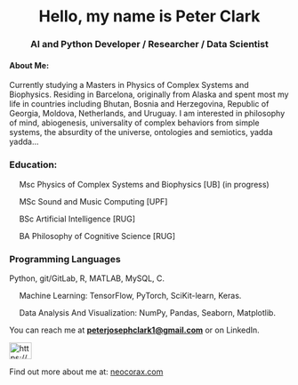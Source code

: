 <h1 align="center">Hello, my name is Peter Clark</h1>
<h3 align="center">AI and Python Developer / Researcher / Data Scientist</h3>

<h4 align="Ccenter">About Me:</h4>
Currently studying a Masters in Physics of Complex Systems and Biophysics. Residing in Barcelona, originally from Alaska and spent most my life in countries including Bhutan, Bosnia and Herzegovina, Republic of Georgia, Moldova, Netherlands, and Uruguay. I am interested in philosophy of mind, abiogenesis, universality of complex behaviors from simple systems, the absurdity of the universe, ontologies and semiotics, yadda yadda...  

<h3 align="left">Education:</h3> 

&emsp; Msc Physics of Complex Systems and Biophysics [UB] (in progress)

&emsp; MSc Sound and Music Computing  [UPF]  

&emsp; BSc Artificial Intelligence  [RUG]

&emsp; BA Philosophy of Cognitive Science [RUG]

  
<h3 align="left">Programming Languages</h3>
Python, git/GitLab, R, MATLAB, MySQL, C. 
    
&emsp; Machine Learning: TensorFlow, PyTorch, SciKit-learn, Keras.
    
&emsp; Data Analysis And Visualization: NumPy, Pandas, Seaborn, Matplotlib.  

You can reach me at **peterjosephclark1@gmail.com** or on LinkedIn.

<p align="left">
<a href="https://www.linkedin.com/in/ptrclrk/" target="blank"><img align="center" src="https://raw.githubusercontent.com/rahuldkjain/github-profile-readme-generator/master/src/images/icons/Social/linked-in-alt.svg" alt="https://www.linkedin.com/in/peterjosephclark1/" height="30" width="40" /></a>
</p>

Find out more about me at: <a href="neocorax.com">neocorax.com</a>


